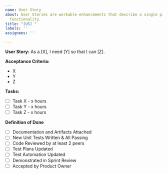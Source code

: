 ```yaml
---
name: User Story
about: User Stories are workable enhancements that describe a single piece of needed
  functionality.
title: "[US] "
labels: ''
assignees: ''

---
```


**User Story:** As a [X], I need [Y] so that I can [Z].

**Acceptance Criteria:** 
* X
* Y
* Z

**Tasks:** 
- [ ] Task X - x hours
- [ ] Task Y - x hours
- [ ] Task Z - x hours

**Definition of Done**
- [ ] Documentation and Artifacts Attached
- [ ] New Unit Tests Written & All Passing
- [ ] Code Reviewed by at least 2 peers
- [ ] Test Plans Updated
- [ ] Test Automation Updated
- [ ] Demonstrated in Sprint Review
- [ ] Accepted by Product Owner
